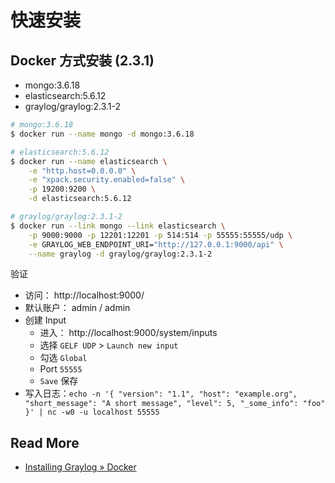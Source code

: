 # 快速安装



## Docker 方式安装 (2.3.1)

- mongo:3.6.18
- elasticsearch:5.6.12
- graylog/graylog:2.3.1-2

```bash
# mongo:3.6.18
$ docker run --name mongo -d mongo:3.6.18

# elasticsearch:5.6.12
$ docker run --name elasticsearch \
    -e "http.host=0.0.0.0" \
    -e "xpack.security.enabled=false" \
    -p 19200:9200 \
    -d elasticsearch:5.6.12

# graylog/graylog:2.3.1-2
$ docker run --link mongo --link elasticsearch \
    -p 9000:9000 -p 12201:12201 -p 514:514 -p 55555:55555/udp \
    -e GRAYLOG_WEB_ENDPOINT_URI="http://127.0.0.1:9000/api" \
    --name graylog -d graylog/graylog:2.3.1-2
```

验证

- 访问： http://localhost:9000/
- 默认账户： admin / admin
- 创建 Input
  - 进入： http://localhost:9000/system/inputs
  - 选择 `GELF UDP` > `Launch new input`
  - 勾选 `Global` 
  - Port `55555`
  - `Save` 保存
- 写入日志：`echo -n '{ "version": "1.1", "host": "example.org", "short_message": "A short message", "level": 5, "_some_info": "foo" }' | nc -w0 -u localhost 55555`



## Read More

- [Installing Graylog » Docker](https://docs.graylog.org/en/latest/pages/installation/docker.html)
